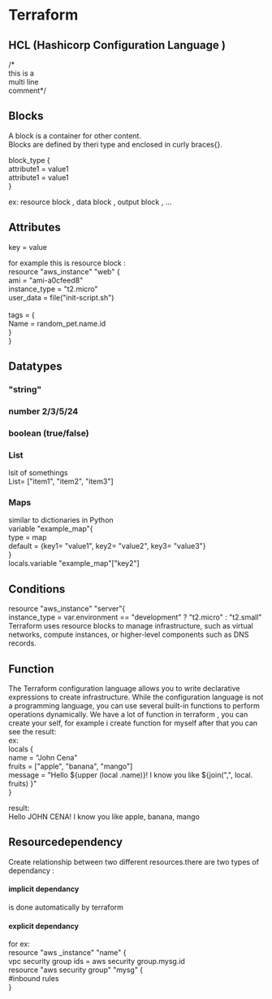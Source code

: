 # Terraform
## HCL (Hashicorp Configuration Language )
 /*   
this is a<br>
multi line<br>
comment*/<br>

## Blocks
A block is a container for other content.<br>
Blocks are defined by theri type and enclosed in curly braces{}.

block_type {<br>
attribute1 = value1<br>
attribute1 = value1<br>
}<br>

ex: resource block , data block , output block , ...<br>

## Attributes

key = value<br>

for example this is resource block :<br>
resource "aws_instance" "web" {<br>
  ami                    = "ami-a0cfeed8"<br>
  instance_type          = "t2.micro"<br>
  user_data              = file("init-script.sh")<br>
<br>
  tags = {<br>
    Name = random_pet.name.id<br>
  }<br>
}<br>
## Datatypes

### "string"<br>
### number 2/3/5/24<br>
### boolean (true/false)<br>
### List<br>
lsit of somethings<br>
List= ["item1", "item2", "item3"]<br>
### Maps
similar to dictionaries in Python<br>
variable "example_map"{<br>
type = map<br>
default = {key1= "value1", key2= "value2", key3= "value3"}<br>
}<br>
locals.variable "example_map"["key2"]<br>
## Conditions
resource "aws_instance" "server"{<br>
   instance_type = var.environment == "development" ? "t2.micro" : "t2.small"
 <br> 
  Terraform uses resource blocks to manage infrastructure, such as virtual networks, compute instances, or higher-level components such as DNS records.<br>
  
## Function
The Terraform configuration language allows you to write declarative expressions to create infrastructure. While the configuration language is not a programming language, you can use several built-in functions to perform operations dynamically.
We have a lot of function in terraform , you can create your self, for example i create function for myself after that you can see the result:<br>
ex:<br>
locals {<br>
name = "John Cena"<br>
fruits = ["apple", "banana", "mango"]<br>
message = "Hello ${upper (local .name)}! I know you like ${join(",", local. fruits) }"<br>
}<br>

result:<br>
Hello JOHN CENA! I know you like apple, banana, mango<br>

## Resourcedependency
Create relationship between two different resources.there are two types of dependancy :<br>
#### implicit dependancy
is done automatically by terraform
#### explicit dependancy

for ex:<br>
resource "aws _instance" "name" {<br>
vpc security group ids = aws security group.mysg.id<br>
resource "aws security group" "mysg" {<br>
#inbound rules<br>
}
